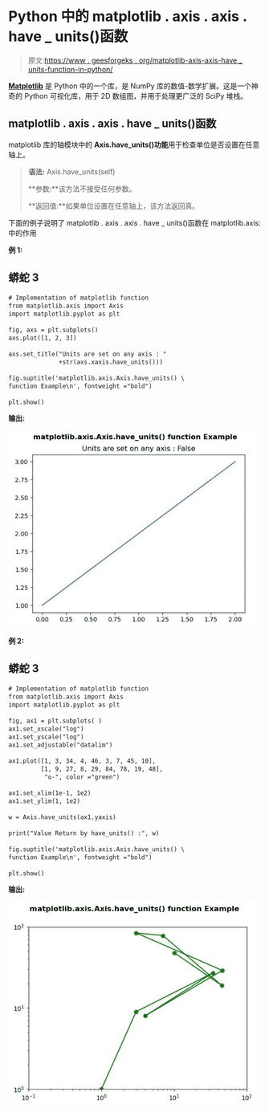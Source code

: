 # Python 中的 matplotlib . axis . axis . have _ units()函数

> 原文:[https://www . geesforgeks . org/matplotlib-axis-axis-have _ units-function-in-python/](https://www.geeksforgeeks.org/matplotlib-axis-axis-have_units-function-in-python/)

[**Matplotlib**](https://www.geeksforgeeks.org/python-introduction-matplotlib/) 是 Python 中的一个库，是 NumPy 库的数值-数学扩展。这是一个神奇的 Python 可视化库，用于 2D 数组图，并用于处理更广泛的 SciPy 堆栈。

## matplotlib . axis . axis . have _ units()函数

matplotlib 库的轴模块中的 **Axis.have_units()功能**用于检查单位是否设置在任意轴上。

> **语法:** Axis.have_units(self)
> 
> **参数:**该方法不接受任何参数。
> 
> **返回值:**如果单位设置在任意轴上，该方法返回真。

下面的例子说明了 matplotlib . axis . axis . have _ units()函数在 matplotlib.axis:
中的作用

**例 1:**

## 蟒蛇 3

```
# Implementation of matplotlib function
from matplotlib.axis import Axis
import matplotlib.pyplot as plt 

fig, axs = plt.subplots() 
axs.plot([1, 2, 3]) 

axs.set_title("Units are set on any axis : "
              +str(axs.xaxis.have_units()))   

fig.suptitle('matplotlib.axis.Axis.have_units() \
function Example\n', fontweight ="bold")  

plt.show() 
```

**输出:**

![](img/8c57867cf8dd4ec99b6546e7f27e3833.png)

**例 2:**

## 蟒蛇 3

```
# Implementation of matplotlib function
from matplotlib.axis import Axis
import matplotlib.pyplot as plt 

fig, ax1 = plt.subplots( ) 
ax1.set_xscale("log") 
ax1.set_yscale("log") 
ax1.set_adjustable("datalim") 

ax1.plot([1, 3, 34, 4, 46, 3, 7, 45, 10], 
         [1, 9, 27, 8, 29, 84, 78, 19, 48], 
          "o-", color ="green") 

ax1.set_xlim(1e-1, 1e2) 
ax1.set_ylim(1, 1e2) 

w = Axis.have_units(ax1.yaxis) 

print("Value Return by have_units() :", w)   

fig.suptitle('matplotlib.axis.Axis.have_units() \
function Example\n', fontweight ="bold")  

plt.show() 
```

**输出:**

![](img/6093fa5f794bef288651e61d71453ee1.png)